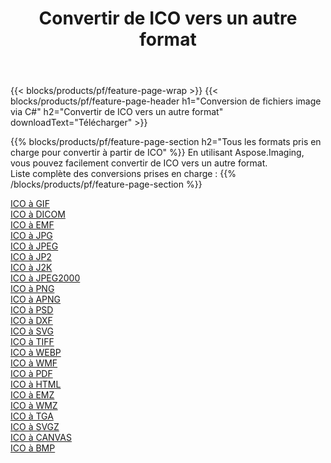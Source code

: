 ﻿---
title: Convertir de ICO vers un autre format 
weight: 3920
url: /fr/net/conversion/from/ico 
lang: fr
langdirlevel: 2
locales: zh-hans,ja,it,ru,de,es,fr,nl,id,lt,pl,pt,vi,tr,ko,zh-hant,ar,hi,th,sv,cs,uk,he
description: En utilisant Aspose.Imaging, vous pouvez facilement convertir de ICO vers un autre format
---

{{< blocks/products/pf/feature-page-wrap >}}
{{< blocks/products/pf/feature-page-header h1="Conversion de fichiers image via C#" h2="Convertir de ICO vers un autre format" downloadText="Télécharger" >}}


{{% blocks/products/pf/feature-page-section  h2="Tous les formats pris en charge pour convertir à partir de ICO" %}}
En utilisant Aspose.Imaging, vous pouvez facilement convertir de ICO vers un autre format.
<br/>
Liste complète des conversions prises en charge :
{{% /blocks/products/pf/feature-page-section %}}
<div class="container-fluid productfamilypage bg-gray">
    <div class="convertypes bg-gray agp-content section">
        <div class="container">
		<div class="row other-converters">
		    <div class='col-md-2 other-converter remove-lp remove-rp'><a href="/imaging/fr/net/conversion/ico-to-gif" >ICO à GIF</a></div><div class='col-md-2 other-converter remove-lp remove-rp'><a href="/imaging/fr/net/conversion/ico-to-dicom" >ICO à DICOM</a></div><div class='col-md-2 other-converter remove-lp remove-rp'><a href="/imaging/fr/net/conversion/ico-to-emf" >ICO à EMF</a></div><div class='col-md-2 other-converter remove-lp remove-rp'><a href="/imaging/fr/net/conversion/ico-to-jpg" >ICO à JPG</a></div><div class='col-md-2 other-converter remove-lp remove-rp'><a href="/imaging/fr/net/conversion/ico-to-jpeg" >ICO à JPEG</a></div><div class='col-md-2 other-converter remove-lp remove-rp'><a href="/imaging/fr/net/conversion/ico-to-jp2" >ICO à JP2</a></div><div class='col-md-2 other-converter remove-lp remove-rp'><a href="/imaging/fr/net/conversion/ico-to-j2k" >ICO à J2K</a></div><div class='col-md-2 other-converter remove-lp remove-rp'><a href="/imaging/fr/net/conversion/ico-to-jpeg2000" >ICO à JPEG2000</a></div><div class='col-md-2 other-converter remove-lp remove-rp'><a href="/imaging/fr/net/conversion/ico-to-png" >ICO à PNG</a></div><div class='col-md-2 other-converter remove-lp remove-rp'><a href="/imaging/fr/net/conversion/ico-to-apng" >ICO à APNG</a></div><div class='col-md-2 other-converter remove-lp remove-rp'><a href="/imaging/fr/net/conversion/ico-to-psd" >ICO à PSD</a></div><div class='col-md-2 other-converter remove-lp remove-rp'><a href="/imaging/fr/net/conversion/ico-to-dxf" >ICO à DXF</a></div><div class='col-md-2 other-converter remove-lp remove-rp'><a href="/imaging/fr/net/conversion/ico-to-svg" >ICO à SVG</a></div><div class='col-md-2 other-converter remove-lp remove-rp'><a href="/imaging/fr/net/conversion/ico-to-tiff" >ICO à TIFF</a></div><div class='col-md-2 other-converter remove-lp remove-rp'><a href="/imaging/fr/net/conversion/ico-to-webp" >ICO à WEBP</a></div><div class='col-md-2 other-converter remove-lp remove-rp'><a href="/imaging/fr/net/conversion/ico-to-wmf" >ICO à WMF</a></div><div class='col-md-2 other-converter remove-lp remove-rp'><a href="/imaging/fr/net/conversion/ico-to-pdf" >ICO à PDF</a></div><div class='col-md-2 other-converter remove-lp remove-rp'><a href="/imaging/fr/net/conversion/ico-to-html" >ICO à HTML</a></div><div class='col-md-2 other-converter remove-lp remove-rp'><a href="/imaging/fr/net/conversion/ico-to-emz" >ICO à EMZ</a></div><div class='col-md-2 other-converter remove-lp remove-rp'><a href="/imaging/fr/net/conversion/ico-to-wmz" >ICO à WMZ</a></div><div class='col-md-2 other-converter remove-lp remove-rp'><a href="/imaging/fr/net/conversion/ico-to-tga" >ICO à TGA</a></div><div class='col-md-2 other-converter remove-lp remove-rp'><a href="/imaging/fr/net/conversion/ico-to-svgz" >ICO à SVGZ</a></div><div class='col-md-2 other-converter remove-lp remove-rp'><a href="/imaging/fr/net/conversion/ico-to-canvas" >ICO à CANVAS</a></div><div class='col-md-2 other-converter remove-lp remove-rp'><a href="/imaging/fr/net/conversion/ico-to-bmp" >ICO à BMP</a></div>
                </div>
        </div>
    </div>
</div>
<br/>

